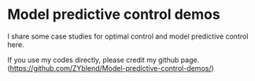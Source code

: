 # Model predictive control demos

I share some case studies for optimal control and model predictive control here. <br>

If you use my codes directly, please credit my github page. (https://github.com/ZYblend/Model-predictive-control-demos/)
